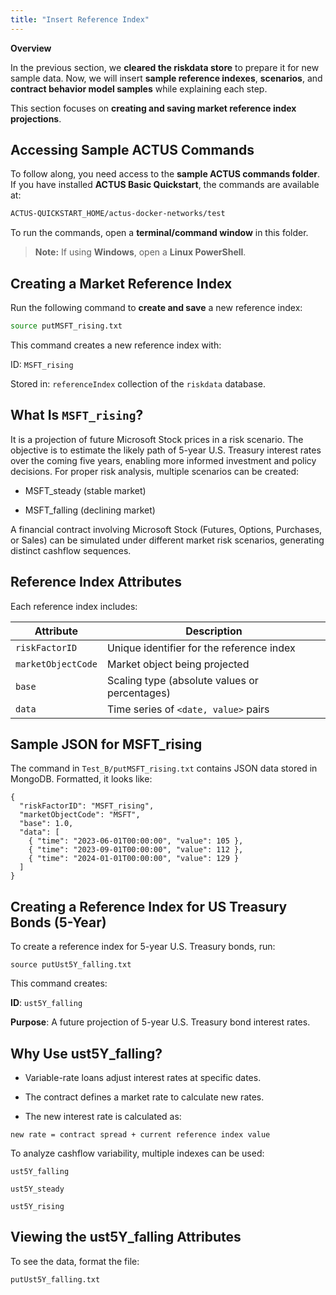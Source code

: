 ```yaml
---
title: "Insert Reference Index"
---
```


**Overview**

In the previous section, we **cleared the riskdata store** to prepare it for new sample data. Now, we will insert **sample reference indexes**, **scenarios**, and **contract behavior model samples** while explaining each step.  

This section focuses on **creating and saving market reference index projections**.

## Accessing Sample ACTUS Commands
To follow along, you need access to the **sample ACTUS commands folder**. If you have installed **ACTUS Basic Quickstart**, the commands are available at:

```bash
ACTUS-QUICKSTART_HOME/actus-docker-networks/test
```
To run the commands, open a **terminal/command window** in this folder.

> **Note:** If using **Windows**, open a **Linux PowerShell**.

## Creating a Market Reference Index

Run the following command to **create and save** a new reference index:

```sh
source putMSFT_rising.txt
```

This command creates a new reference index with:

ID: `MSFT_rising`

Stored in: `referenceIndex` collection of the `riskdata` database.

## What Is `MSFT_rising`?

It is a projection of future Microsoft Stock prices in a risk scenario.
The objective is to estimate the likely path of 5-year U.S. Treasury interest rates over the coming five years, enabling more informed investment and policy decisions.
For proper risk analysis, multiple scenarios can be created:

- MSFT_steady (stable market)

- MSFT_falling (declining market)

A financial contract involving Microsoft Stock (Futures, Options, Purchases, or Sales) can be simulated under different market risk scenarios, generating distinct cashflow sequences.

## Reference Index Attributes

Each reference index includes:

| Attribute         | Description                                      |
|------------------|--------------------------------------------------|
| `riskFactorID`   | Unique identifier for the reference index       |
| `marketObjectCode` | Market object being projected                 |
| `base`           | Scaling type (absolute values or percentages)   |
| `data`           | Time series of `<date, value>` pairs            |


## Sample JSON for MSFT_rising

The command in `Test_B/putMSFT_rising.txt` contains JSON data stored in MongoDB.
Formatted, it looks like:

```
{
  "riskFactorID": "MSFT_rising",
  "marketObjectCode": "MSFT",
  "base": 1.0,
  "data": [
    { "time": "2023-06-01T00:00:00", "value": 105 },
    { "time": "2023-09-01T00:00:00", "value": 112 },
    { "time": "2024-01-01T00:00:00", "value": 129 }
  ]
}
```

## Creating a Reference Index for US Treasury Bonds (5-Year)

To create a reference index for 5-year U.S. Treasury bonds, run:

```
source putUst5Y_falling.txt
```

This command creates:

**ID**: `ust5Y_falling`

**Purpose**: A future projection of 5-year U.S. Treasury bond interest rates.

## Why Use ust5Y_falling?

- Variable-rate loans adjust interest rates at specific dates.

- The contract defines a market rate to calculate new rates.

- The new interest rate is calculated as:
```
new rate = contract spread + current reference index value
```
To analyze cashflow variability, multiple indexes can be used:

`ust5Y_falling`

`ust5Y_steady`

`ust5Y_rising`

## Viewing the ust5Y_falling Attributes
To see the data, format the file:
```
putUst5Y_falling.txt
```
